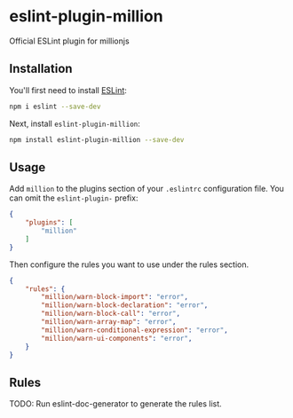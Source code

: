# eslint-plugin-million

Official ESLint plugin for millionjs

## Installation

You'll first need to install [ESLint](https://eslint.org/):

```sh
npm i eslint --save-dev
```

Next, install `eslint-plugin-million`:

```sh
npm install eslint-plugin-million --save-dev
```

## Usage

Add `million` to the plugins section of your `.eslintrc` configuration file. You can omit the `eslint-plugin-` prefix:

```json
{
    "plugins": [
        "million"
    ]
}
```


Then configure the rules you want to use under the rules section.

```json
{
    "rules": {
        "million/warn-block-import": "error",
        "million/warn-block-declaration": "error",
        "million/warn-block-call": "error",
        "million/warn-array-map": "error",
        "million/warn-conditional-expression": "error",
        "million/warn-ui-components": "error",
    }
}
```

## Rules

<!-- begin auto-generated rules list -->
TODO: Run eslint-doc-generator to generate the rules list.
<!-- end auto-generated rules list -->


